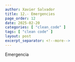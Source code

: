 ```yaml
---
author: Xavier Salvador
title: 12.- Emergencies
page_order: 12
date: 2025-02-20
categories: [ "clean_code" ]
tags: [ "clean code" ]
layout: post
excerpt_separator: <!--more-->
---
```


Emergencia